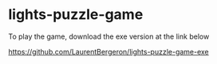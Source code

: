 # lights-puzzle-game

To play the game, download the exe version at the link below

https://github.com/LaurentBergeron/lights-puzzle-game-exe
